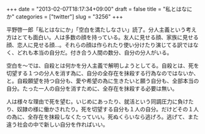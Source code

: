 +++
date = "2013-02-07T18:17:34+09:00"
draft = false
title = "私とはなにか"
categories = ["twitter"]
slug = "3256"
+++

平野啓一郎「私とはなにか」「空白を満たしなさい」読了。分人主義という考え方はとても面白い。人は多数の顔を持っている。友人に見せる顔、家族に見せる顔、恋人に見せる顔…。それらの顔は作られたり使い分けたり演じてる訳ではなく、どれも本当の自分だ。付き合う人間の数分、自分の分人がいる。

空白を〜では、自殺とは何かを分人主義で解明しようとしてる。自殺とは、死を切望する１つの分人を消す為に、自分の全存在を抹殺する行為なのではないか、と。自殺願望を持つ自分も、愛や希望の為に生きたいと願う自分も、全部本当の自分。たった一人の自分を消すために、全存在を抹殺する必要は無い。

人は様々な理由で死を望む。いじめにあったり、就活という同調圧力に負けたり、奴隷の様に働かされたり。死を切望する自分も１人の自分。だけどその１人の為に、全存在を抹殺しなくたっていい。死ぬくらいなら逃げろ。逃げて、また違う社会の中で新しい自分を作ればいい。
